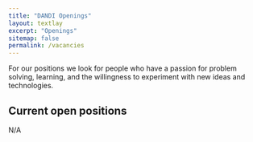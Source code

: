 ```yaml
---
title: "DANDI Openings"
layout: textlay
excerpt: "Openings"
sitemap: false
permalink: /vacancies
---
```


For our positions we look for people who have a passion for problem solving,
learning, and the willingness to experiment with new ideas and technologies.


## Current open positions

N/A

